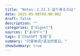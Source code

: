 ```yaml
---
title: "Notes｜2.22.3 迫り来るのは"
date: 2025-05-08T03:00:00Z
draft: false
description: ""
categories: ["digest"]
sources: ["まほやく"]
tags: ["ChatGPT 生成"]
summary: "只是单词/语法的笔记。"
showSummary: true
---
```

